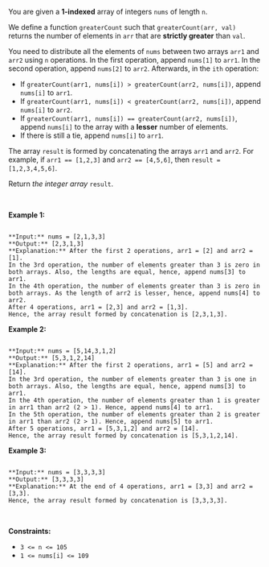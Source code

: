 You are given a **1-indexed** array of integers `nums` of length `n`.


We define a function `greaterCount` such that `greaterCount(arr, val)` returns the number of elements in `arr` that are **strictly greater** than `val`.


You need to distribute all the elements of `nums` between two arrays `arr1` and `arr2` using `n` operations. In the first operation, append `nums[1]` to `arr1`. In the second operation, append `nums[2]` to `arr2`. Afterwards, in the `ith` operation:


* If `greaterCount(arr1, nums[i]) > greaterCount(arr2, nums[i])`, append `nums[i]` to `arr1`.
* If `greaterCount(arr1, nums[i]) < greaterCount(arr2, nums[i])`, append `nums[i]` to `arr2`.
* If `greaterCount(arr1, nums[i]) == greaterCount(arr2, nums[i])`, append `nums[i]` to the array with a **lesser** number of elements.
* If there is still a tie, append `nums[i]` to `arr1`.


The array `result` is formed by concatenating the arrays `arr1` and `arr2`. For example, if `arr1 == [1,2,3]` and `arr2 == [4,5,6]`, then `result = [1,2,3,4,5,6]`.


Return *the integer array* `result`.


 


**Example 1:**



```

**Input:** nums = [2,1,3,3]
**Output:** [2,3,1,3]
**Explanation:** After the first 2 operations, arr1 = [2] and arr2 = [1].
In the 3rd operation, the number of elements greater than 3 is zero in both arrays. Also, the lengths are equal, hence, append nums[3] to arr1.
In the 4th operation, the number of elements greater than 3 is zero in both arrays. As the length of arr2 is lesser, hence, append nums[4] to arr2.
After 4 operations, arr1 = [2,3] and arr2 = [1,3].
Hence, the array result formed by concatenation is [2,3,1,3].

```

**Example 2:**



```

**Input:** nums = [5,14,3,1,2]
**Output:** [5,3,1,2,14]
**Explanation:** After the first 2 operations, arr1 = [5] and arr2 = [14].
In the 3rd operation, the number of elements greater than 3 is one in both arrays. Also, the lengths are equal, hence, append nums[3] to arr1.
In the 4th operation, the number of elements greater than 1 is greater in arr1 than arr2 (2 > 1). Hence, append nums[4] to arr1.
In the 5th operation, the number of elements greater than 2 is greater in arr1 than arr2 (2 > 1). Hence, append nums[5] to arr1.
After 5 operations, arr1 = [5,3,1,2] and arr2 = [14].
Hence, the array result formed by concatenation is [5,3,1,2,14].

```

**Example 3:**



```

**Input:** nums = [3,3,3,3]
**Output:** [3,3,3,3]
**Explanation:** At the end of 4 operations, arr1 = [3,3] and arr2 = [3,3].
Hence, the array result formed by concatenation is [3,3,3,3].

```

 


**Constraints:**


* `3 <= n <= 105`
* `1 <= nums[i] <= 109`


